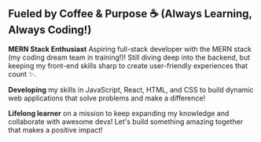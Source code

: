 ## Fueled by Coffee & Purpose ☕️ (Always Learning, Always Coding!)

**MERN Stack Enthusiast** Aspiring full-stack developer with the MERN stack (my coding dream team in training!)! Still diving deep into the backend, but keeping my front-end skills sharp to create user-friendly experiences that count ✨.

**Developing** my skills in JavaScript, React, HTML, and CSS to build dynamic web applications that solve problems and make a difference!  

**Lifelong learner** on a mission to keep expanding my knowledge and collaborate with awesome devs! Let's build something amazing together that makes a positive impact!   


